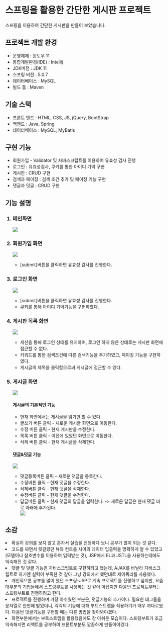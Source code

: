 <h1>스프링을 활용한 간단한 게시판 프로젝트</h1>
  스프링을 이용하여 간단한 게시판을 만들어 보았습니다.
  
  <h2>프로젝트 개발 환경</h2>
  <ul>
    <li>운영체제 : 윈도우 11</li>
    <li>통합개발환경(IDE) : Intellij</li>
    <li>JDK버전 : JDK 11</li>
    <li>스프링 버전 : 5.0.7</li>
    <li>데이터베이스 : MySQL</li>
    <li>빌드 툴 : Maven</li>
  </ul>
  <h2>기술 스택</h2>
  <ul>
    <li>프론트 엔드 : HTML, CSS, JS, jQuery, BootStrap</li>
    <li>백엔드 : Java, Spring</li>
    <li>데이터베이스 : MySQL, MyBatis</li>
  </ul>
  <h2>구현 기능</h2>
  <ul>
    <li>회원가입 - Validator 및 자바스크립트를 이용하여 유효성 검사 진행</li>
    <li>로그인 : 유효성검사, 쿠키를 통한 아이디 기억 구현</li>
    <li>게시판 : CRUD 구현</li>
    <li>검색과 페이징 : 검색 조건 추가 및 페이징 기능 구현</li>
    <li>댓글과 덧글 : CRUD 구현</li>
  </ul>
    <h2>기능 설명</h2>
    <ol>
      <h3><li>메인화면</li></h3>
      <img src="https://github.com/DevelopIsHobby/MyPortfolio/assets/107912101/ec5062e3-2355-43ab-8f68-4caa758e586d">
      <h3><li>회원가입 화면</li></h3>
      <img src="https://github.com/DevelopIsHobby/MyPortfolio/assets/107912101/0cfaae48-2b2f-4c47-acd9-fde322ccc54a">
      <ul><li>[submit]버튼을 클릭하면 유효성 검사를 진행한다.</li></ul>      
      <h3><li>로그인 화면</li></h3>
      <img src="https://github.com/DevelopIsHobby/MyPortfolio/assets/107912101/ef1647b1-b35a-452d-9ec6-550dd9c024e2">
      <ul>
        <li>[submit]버튼을 클릭하면 유효성 검사를 진행한다.</li>
        <li>쿠키를 통해 아이디 기억기능을 구현하였다.</li>
      </ul> 
      <h3><li>게시판 목록 화면</li></h3>
      <img src="https://github.com/DevelopIsHobby/MyPortfolio/assets/107912101/d403617b-b5bf-46fa-86f6-7a9c411c7c88">
      <ul>
        <li>세션을 통해 로그인 상태를 유지하여, 로그인 하지 않은 상태로는 게시판 화면에 접근할 수 없다.</li>
        <li>키워드를 통한 검색조건에 따른 검색기능을 추가하였고, 페이징 기능을 구현하였다.</li>
        <li>게시글의 제목을 클릭함으로써 게시글에 접근할 수 있다.</li>
      </ul>
      <h3><li>게시글 화면</li></h3>
      <img src="https://github.com/DevelopIsHobby/MyPortfolio/assets/107912101/c10dcf7b-4362-4a0f-bed8-873eb63e0f0f">
      <h4>게시글의 기본적인 기능</h4>
        <ul>
          <li>현재 화면에서는 게시글을 읽기만 할 수 있다.</li>
          <li>글쓰기 버튼 클릭 - 새로운 게시글 화면으로 이동한다.</li>
          <li>수정 버튼 클릭 - 현재 게시판을 수정한다.</li>
          <li>목록 버튼 클릭 - 이전에 있었던 화면으로 이동한다.</li>
          <li>삭제 버튼 클릭 - 현재 게시글을 삭제한다.</li>
        </ul>
        <h4>댓글&덧글 기능</h4>
        <img src="https://github.com/DevelopIsHobby/MyPortfolio/assets/107912101/087983b1-571a-43d9-b501-fbda3674d4fa">
        <ul>
          <li>댓글등록버튼 클릭 - 새로운 댓글을 등록한다.</li>
          <li>수정버튼 클릭 - 현재 댓글을 수정한다.</li>
          <li>삭제버튼 클릭 - 현재 댓글을 삭제한다.</li>
          <li>수정버튼 클릭 - 현재 댓글을 수정한다.</li>
          <li>답글버튼 클릭 - 현재 댓글의 답글을 입력한다. -> 새로운 답글은 현재 댓글 바로 아래에 추가된다.</li>
          <img src="https://github.com/DevelopIsHobby/MyPortfolio/assets/107912101/51ad69c8-0fac-4069-91bb-f863dd8fc07e">
        </ul>
      </div>
    </ol>
  <h2>소감</h2>
    <li>확실히 강의를 보지 않고 혼자서 실습을 진행하다 보니 공부가 많이 되는 것 같다.</li>
    <li>코드를 짜면서 헷갈렸던 뷰와 컨트롤 사이의 데이터 입출력을 명확하게 알 수 있었고(모델이나 참조변수를 이용하여 입력받는 것),
    JSP에서 EL과 JSTL을 사용하는데에도 익숙해진 것 같다.</li>
    <li>댓글 및 덧글 기능은 자바스크립트로 구현하려고 했는데, AJAX를 바닐라 자바스크립트로 하기엔 실력이 부족한 것 같아 그냥 강의에서 했던대로 제이쿼리를 사용했다.</li>
    <li>개인적으론 공부를 많이 했던 스프링-JSP로 계속 프로젝트를 진행하고 싶지만, 요즘 대부분의 기업들에서 스프링부트를 사용하는 것 같아 아쉽지만 다음번 프로젝트부터는 스프링부트로 진행하려고 한다.</li>
    <li>프로젝트를 진행하며 가장 아쉬웠던 부분은, 덧글기능의 추가이다. 필요한 태그들을 문자열로 한번에 받았더니, 각각의 기능에 대해 부트스트랩을 적용하기가 매우 까다로웠다. 다음번 댓글기능을 구현할 때는 다른 방법을 찾아봐야겠다.</li>
    <li>화면부분에서는 부트스트랩을 활용했음에도 참 아쉬운 모습이다. 스프링부트가 조금 익숙해지면 리액트를 공부하여 프론트부분도 깔끔하게 만들어야겠다.</li>
